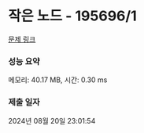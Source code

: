 # 작은 노드 - 195696/1 

[문제 링크](https://level.goorm.io/exam/195696/%EC%9E%91%EC%9D%80-%EB%85%B8%EB%93%9C/quiz/1) 

### 성능 요약

메모리: 40.17 MB, 시간: 0.30 ms

### 제출 일자

2024년 08월 20일 23:01:54

